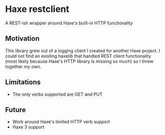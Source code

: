 # Haxe restclient
A REST-ish wrapper around Haxe's built-in HTTP functionality

## Motivation
This library grew out of a logging client I created for another Haxe project. I could not find an existing haxelib that handled REST client functionality (most likely because Haxe's HTTP library is missing so much) so I threw together my own.

## Limitations
* The only verbs supported are GET and PUT

## Future
* Work around Haxe's limited HTTP verb support
* Haxe 3 support